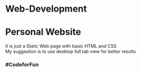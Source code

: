 # Web-Development

<h1> Personal Website </h1>

<p> It is just a Static Web page with basic HTML and CSS <br>
  My suggestion is to use desktop full tab view for better results <br>
  
  <h3>
  #CodeforFun </h3>
  
